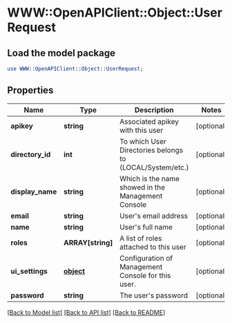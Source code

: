 # WWW::OpenAPIClient::Object::UserRequest

## Load the model package
```perl
use WWW::OpenAPIClient::Object::UserRequest;
```

## Properties
Name | Type | Description | Notes
------------ | ------------- | ------------- | -------------
**apikey** | **string** | Associated apikey with this user | [optional] 
**directory_id** | **int** | To which User Directories belongs to (LOCAL/System/etc.) | [optional] 
**display_name** | **string** | Which is the name showed in the Management Console | [optional] 
**email** | **string** | User&#39;s email address | [optional] 
**name** | **string** | User&#39;s full name | [optional] 
**roles** | **ARRAY[string]** | A list of roles attached to this user | [optional] 
**ui_settings** | [**object**](.md) | Configuration of Management Console for this user. | [optional] 
**password** | **string** | The user&#39;s password | [optional] 

[[Back to Model list]](../README.md#documentation-for-models) [[Back to API list]](../README.md#documentation-for-api-endpoints) [[Back to README]](../README.md)


